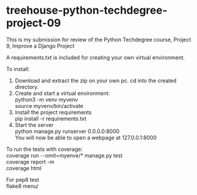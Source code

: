 # treehouse-python-techdegree-project-09

This is my submission for review of the Python Techdegree course, Project 9, Improve a Django Project

A requirements.txt is included for creating your own virtual environment.

To install: 
1. Download and extract the zip on your own pc. cd into the created directory.</br>
2. Create and start a virtual environment: </br>
  python3 -m venv myvenv</br>
  source myvenv/bin/activate</br>
3. Install the project requirements</br>
  pip install -r requirements.txt</br>
4. Start the server</br>
  python manage.py runserver 0.0.0.0:8000</br>
You will now be able to open a webpage at 127.0.0.1:8000

To run the tests with coverage:</br>
coverage run --omit=myenve/* manage.py test</br>
coverage report -m</br>
coverage html

For pep8 test</br>
flake8 menu/

